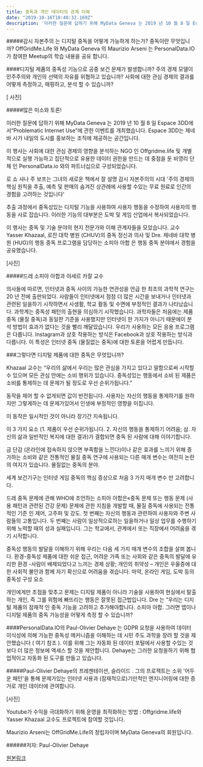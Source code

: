 ```yaml
---
title: 중독과 개인 데이터의 관계 이해
date: "2019-10-16T10:40:32.169Z"
description: '이러한 질문에 답하기 위해 MyData Geneva 는 2019 년 10 월 8 일 Espace 3DD에서“Problematic Internet Use”에 관한 이벤트를 개최했습니다...'
---
```


#####감시 자본주의 는 디지털 중독을 어떻게 가능하게 하는가? 중독이란 무엇입니까? OffGridMe.Life 와 MyData Geneva 의 Maurizio Arseni 는 PersonalData.IO가 참여한 Meetup의 학습 내용을 공유 합니다.

####디지털 제품의 중독성 기능으로 공중 보건 문제가 발생합니까? 주의 경제 모델이 민주주의와 개인의 선택의 자유를 위협하고 있습니까? 사회에 대한 관심 경제의 결과를 어떻게 측정하고, 매핑하고, 분석 할 수 있습니까?

[ 사진]

#####많은 미소와 토론!

이러한 질문에 답하기 위해 MyData Geneva 는 2019 년 10 월 8 일 Espace 3DD에서“Problematic Internet Use”에 관한 이벤트를 개최했습니다. Espace 3DD는 제네바 시가 내일의 도시를 홍보하는 조직에 제공하는 공간입니다.

이 행사는 사회에 대한 관심 경제의 영향을 분석하는 NGO 인 Offgridme.life 및 개별적으로 실행 가능하고 집단적으로 유용한 데이터 권한을 만드는 데 중점을 둔 비영리 단체 인 PersonalData.io 와의 파트너십으로 구성되었습니다.

로 쇼 샤나 주 보프는 그녀의 새로운 책에서 잘 설명 감시 자본주의의 시대 '주의 경제의 핵심 원칙을 추출, 예측 및 판매의 숨겨진 상관례에 사용할 수있는 무료 원료로 인간의 경험을 고려하는 것입니다'

추출 과정에서 중독성있는 디지털 기능을 사용하여 사용자 행동을 수정하여 사용자의 행동을 사로 잡습니다. 이러한 기능의 대부분은 도박 및 게임 산업에서 복사되었습니다.

이 행사는 중독 및 기술 분야의 현지 전문가와 이해 관계자들을 모았습니다. 교수   Yasser Khazaal, 로잔 대학 병원 (CHUV)의 중독 정신과 의사 및 Dre. 제네바 대학 병원 (HUG)의 행동 중독 프로그램을 담당하는 소피아 아합 은 행동 중독 분야에서 경험을 공유했습니다.

[사진]

#####드레 소피아 아합과 야세르 카잘 교수

의사들에 따르면, 인터넷과 중독 사이의 가능한 연관성을 언급 한 최초의 과학적 연구는 20 년 전에 출판되었다. 사람들이 인터넷에서 점점 더 많은 시간을 보내거나 인터넷과 관련된 일을하기 시작하면서 사생활, 학교 활동 및 수면에 부정적인 결과가 나타났습니다. 과학계는 중독성 패턴의 출현을 의심하기 시작했습니다. 과학자들은 처음에는 제품 중독 (물질 중독)과 동일한 기준을 사용했지만 인터넷이 한 가지가 아니기 때문에이 분석 방법이 효과가 없다는 것을 빨리 깨달았습니다. 우리가 사용하는 모든 응용 프로그램은 다릅니다. Instagram과 상호 작용하는 방식은 Facebook과 상호 작용하는 방식과 다릅니다. 이 특성은 인터넷 중독 (물질없는 중독)에 대한 토론을 어렵게 만듭니다.

###그렇다면 디지털 제품에 대한 중독은 무엇입니까?

Khazaal 교수는 “우리의 삶에서 우리는 많은 관심을 가지고 있다고 말함으로써 시작할 수 있으며 모든 관심 안에는 소비 행위가 있습니다. 중독성있는 행동에서 소비 된 제품은 소비를 통제하는 데 문제가 될 정도로 우선 순위가됩니다.”

동작을 제어 할 수 없게되면 값이 반전됩니다. 사용자는 자신의 행동을 통제하기를 원하지만 그렇게하는 데 문제가있어서 인생에 부정적인 영향을 미칩니다.

이 동작은 일시적인 것이 아니라 장기간 지속됩니다.

이 3 가지 요소 (1. 제품이 우선 순위가됩니다. 2. 자신의 행동을 통제하기 어려움; 삼. 자신의 삶과 일반적인 복지에 대한 결과)가 결합되면 중독 된 사람에 대해 이야기합니다.

금 단감 (온라인에 접속하지 않으면 부족함을 느낀다)이나 같은 효과를 느끼기 위해 증가하는 소비와 같은 전통적인 물질 중독 연구에 사용되는 다른 매개 변수는 여전히 논란의 여지가 있습니다. 물질없는 중독의 분야.

세계 보건기구는 인터넷 게임 중독의 핵심 증상으로 처음 3 가지 매개 변수 만 고려합니다.

드레 중독 문제에 관해 WHO에 조언하는 소피아 아합은«중독 문제 또는 행동 문제 (사용 패턴과 관련된 건강 문제) 문제에 관한 지침을 개발할 때, 물질 중독에 사용되는 전통적인 기준 인 제어, 고주파 및 강도. 첫 번째는 자신의 행동과 관련하여 사용자와 주변 사람들의 고통입니다. 두 번째는 사람이 일상적으로하는 일을하거나 일상 업무를 수행하기 위해 노력할 때의 성과 실패입니다. 그는 학교에서, 관계에서 또는 직장에서 어려움을 겪기 시작합니다.

중독성 행동의 발달을 이해하기 위해 우리는 다음 세 가지 매개 변수의 조합을 살펴 봅니다. 환경-중독성 제품에 대한 쉬운 접근, 어려운 가족 또는 사회와 같은 중독의 발달에 유리한 환경 -사람이 배제되었다고 느끼는 경제 상황; 개인의 취약성 – 개인은 우울증에 대한 사회적 불안과 함께 자기 확신으로 어려움을 겪습니다. 마약, 온라인 게임, 도박 등의 중독성 구성 요소

개인에게만 초점을 맞추고 문제는 디지털 제품이 아니라 기술을 사용하여 현실에서 탈출하는 개인, 즉 그를 위험에 빠뜨리는 행동은 잘못된 접근법입니다. Dre 는 “우리는 디지털 제품의 잠재적 인 중독 기능을 고려하고 추가해야합니다. 소피아 아합.
그러면 앱이나 디지털 제품의 중독 가능성을 어떻게 측정 할 수 있습니까?

####PersonalData.IO의 Paul-Olivier Dehaye 는 GDPR 요청을 사용하여 데이터 이식성에 의해 가능한 중독성 메커니즘을 이해하는 데 시민 주도 과학을 장려 할 것을 제안했습니다 ( 여기 참조 ). 이를 위해 그는 자동화 된 데이터 포털에서 사용할 수있는 것보다 더 많은 정보에 액세스 할 것을 제안합니다. Dehaye는 그러한 요청을하기 위해 협업적이고 자동화 된 도구를 만들고 있습니다.

#####Paul-Olivier Dehaye의 프레젠테이션, 슬라이드 .
그의 프로젝트는 소위 '어두운 패턴'을 통해 문제가있는 인터넷 사용과 (잠재적으로)기만적인 엔지니어링에 대한 증거로 개인 데이터에 관여합니다.

[사진]

Youtube가 수익을 극대화하기 위해 운영을 최적화하는 방법 :
Offgridme.life와 Yasser Khazaal 교수도 프로젝트에 참여할 것입니다.

Maurizio Arseni는 OffGridMe.Life의 창립자이며 MyData Geneva의 회원입니다.

######저자: Paul-Olivier Dehaye

[원본링크](https://medium.com/personaldata-io/addiction-and-technology-understanding-the-links-20062ed4f44c)
